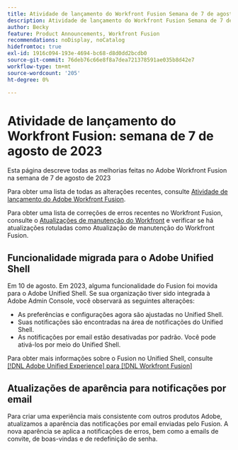 ```yaml
---
title: Atividade de lançamento do Workfront Fusion Semana de 7 de agosto de 2023
description: Atividade de lançamento do Workfront Fusion Semana de 7 de agosto de 2023
author: Becky
feature: Product Announcements, Workfront Fusion
recommendations: noDisplay, noCatalog
hidefromtoc: true
exl-id: 1916c094-193e-4694-bc68-d8d0dd2bcdb0
source-git-commit: 76deb76c66e8f8a7dea721378591ae035b8d42e7
workflow-type: tm+mt
source-wordcount: '205'
ht-degree: 0%

---
```


# Atividade de lançamento do Workfront Fusion: semana de 7 de agosto de 2023

Esta página descreve todas as melhorias feitas no Adobe Workfront Fusion na semana de 7 de agosto de 2023

Para obter uma lista de todas as alterações recentes, consulte [Atividade de lançamento do Adobe Workfront Fusion](../../../product-announcements/product-releases/fusion-release-activity/fusion-release-activity.md).

Para obter uma lista de correções de erros recentes no Workfront Fusion, consulte o [Atualizações de manutenção do Workfront](https://experienceleague.adobe.com/docs/workfront-known-issues/releases/current-updates.html) e verificar se há atualizações rotuladas como Atualização de manutenção do Workfront Fusion.

## Funcionalidade migrada para o Adobe Unified Shell

Em 10 de agosto. Em 2023, alguma funcionalidade do Fusion foi movida para o Adobe Unified Shell. Se sua organização tiver sido integrada à Adobe Admin Console, você observará as seguintes alterações:

* As preferências e configurações agora são ajustadas no Unified Shell.
* Suas notificações são encontradas na área de notificações do Unified Shell.
* As notificações por email estão desativadas por padrão. Você pode ativá-los por meio do Unified Shell.

Para obter mais informações sobre o Fusion no Unified Shell, consulte [[!DNL Adobe Unified Experience] para [!DNL Workfront Fusion]](/help/quicksilver/workfront-fusion/fusion-in-admin-console/fusion-unified-experience.md)


## Atualizações de aparência para notificações por email

Para criar uma experiência mais consistente com outros produtos Adobe, atualizamos a aparência das notificações por email enviadas pelo Fusion. A nova aparência se aplica a notificações de erros, bem como a emails de convite, de boas-vindas e de redefinição de senha.
